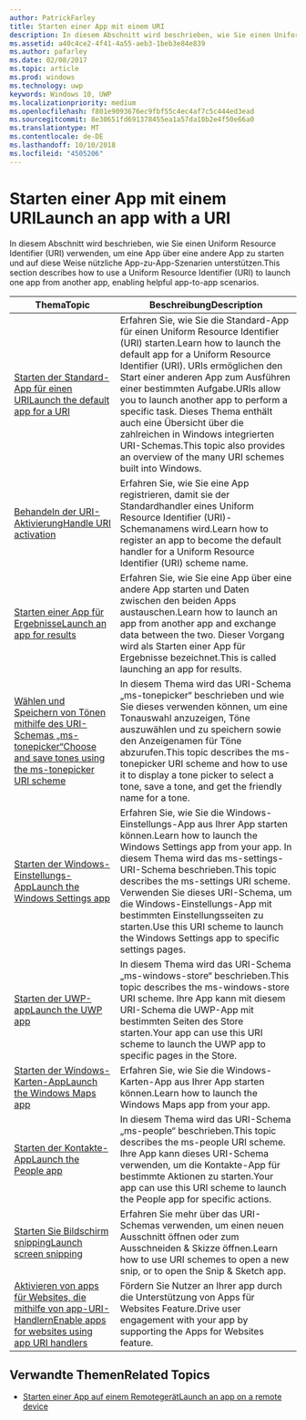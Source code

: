 ```yaml
---
author: PatrickFarley
title: Starten einer App mit einem URI
description: In diesem Abschnitt wird beschrieben, wie Sie einen Uniform Resource Identifier (URI) verwenden, um eine App über eine andere App zu starten.
ms.assetid: a40c4ce2-4f41-4a55-aeb3-1beb3e84e839
ms.author: pafarley
ms.date: 02/08/2017
ms.topic: article
ms.prod: windows
ms.technology: uwp
keywords: Windows 10, UWP
ms.localizationpriority: medium
ms.openlocfilehash: f801e9093676ec9fbf55c4ec4af7c5c444ed3ead
ms.sourcegitcommit: 8e30651fd691378455ea1a57da10b2e4f50e66a0
ms.translationtype: MT
ms.contentlocale: de-DE
ms.lasthandoff: 10/10/2018
ms.locfileid: "4505206"
---
```

# <a name="launch-an-app-with-a-uri"></a><span data-ttu-id="ea5ac-104">Starten einer App mit einem URI</span><span class="sxs-lookup"><span data-stu-id="ea5ac-104">Launch an app with a URI</span></span>

<span data-ttu-id="ea5ac-105">In diesem Abschnitt wird beschrieben, wie Sie einen Uniform Resource Identifier (URI) verwenden, um eine App über eine andere App zu starten und auf diese Weise nützliche App-zu-App-Szenarien unterstützen.</span><span class="sxs-lookup"><span data-stu-id="ea5ac-105">This section describes how to use a Uniform Resource Identifier (URI) to launch one app from another app, enabling helpful app-to-app scenarios.</span></span>

| <span data-ttu-id="ea5ac-106">Thema</span><span class="sxs-lookup"><span data-stu-id="ea5ac-106">Topic</span></span> | <span data-ttu-id="ea5ac-107">Beschreibung</span><span class="sxs-lookup"><span data-stu-id="ea5ac-107">Description</span></span> |
|-------|-------------|
| [<span data-ttu-id="ea5ac-108">Starten der Standard-App für einen URI</span><span class="sxs-lookup"><span data-stu-id="ea5ac-108">Launch the default app for a URI</span></span>](launch-default-app.md) | <span data-ttu-id="ea5ac-109">Erfahren Sie, wie Sie die Standard-App für einen Uniform Resource Identifier (URI) starten.</span><span class="sxs-lookup"><span data-stu-id="ea5ac-109">Learn how to launch the default app for a Uniform Resource Identifier (URI).</span></span> <span data-ttu-id="ea5ac-110">URIs ermöglichen den Start einer anderen App zum Ausführen einer bestimmten Aufgabe.</span><span class="sxs-lookup"><span data-stu-id="ea5ac-110">URIs allow you to launch another app to perform a specific task.</span></span> <span data-ttu-id="ea5ac-111">Dieses Thema enthält auch eine Übersicht über die zahlreichen in Windows integrierten URI-Schemas.</span><span class="sxs-lookup"><span data-stu-id="ea5ac-111">This topic also provides an overview of the many URI schemes built into Windows.</span></span> |
| [<span data-ttu-id="ea5ac-112">Behandeln der URI-Aktivierung</span><span class="sxs-lookup"><span data-stu-id="ea5ac-112">Handle URI activation</span></span>](handle-uri-activation.md) | <span data-ttu-id="ea5ac-113">Erfahren Sie, wie Sie eine App registrieren, damit sie der Standardhandler eines Uniform Resource Identifier (URI)-Schemanamens wird.</span><span class="sxs-lookup"><span data-stu-id="ea5ac-113">Learn how to register an app to become the default handler for a Uniform Resource Identifier (URI) scheme name.</span></span> |
| [<span data-ttu-id="ea5ac-114">Starten einer App für Ergebnisse</span><span class="sxs-lookup"><span data-stu-id="ea5ac-114">Launch an app for results</span></span>](how-to-launch-an-app-for-results.md) | <span data-ttu-id="ea5ac-115">Erfahren Sie, wie Sie eine App über eine andere App starten und Daten zwischen den beiden Apps austauschen.</span><span class="sxs-lookup"><span data-stu-id="ea5ac-115">Learn how to launch an app from another app and exchange data between the two.</span></span> <span data-ttu-id="ea5ac-116">Dieser Vorgang wird als Starten einer App für Ergebnisse bezeichnet.</span><span class="sxs-lookup"><span data-stu-id="ea5ac-116">This is called launching an app for results.</span></span> |
| [<span data-ttu-id="ea5ac-117">Wählen und Speichern von Tönen mithilfe des URI-Schemas „ms-tonepicker“</span><span class="sxs-lookup"><span data-stu-id="ea5ac-117">Choose and save tones using the ms-tonepicker URI scheme</span></span>](launch-ringtone-picker.md) | <span data-ttu-id="ea5ac-118">In diesem Thema wird das URI-Schema „ms-tonepicker“ beschrieben und wie Sie dieses verwenden können, um eine Tonauswahl anzuzeigen, Töne auszuwählen und zu speichern sowie den Anzeigenamen für Töne abzurufen.</span><span class="sxs-lookup"><span data-stu-id="ea5ac-118">This topic describes the ms-tonepicker URI scheme and how to use it to display a tone picker to select a tone, save a tone, and get the friendly name for a tone.</span></span> |
| [<span data-ttu-id="ea5ac-119">Starten der Windows-Einstellungs-App</span><span class="sxs-lookup"><span data-stu-id="ea5ac-119">Launch the Windows Settings app</span></span>](launch-settings-app.md) | <span data-ttu-id="ea5ac-120">Erfahren Sie, wie Sie die Windows-Einstellungs-App aus Ihrer App starten können.</span><span class="sxs-lookup"><span data-stu-id="ea5ac-120">Learn how to launch the Windows Settings app from your app.</span></span> <span data-ttu-id="ea5ac-121">In diesem Thema wird das ms-settings-URI-Schema beschrieben.</span><span class="sxs-lookup"><span data-stu-id="ea5ac-121">This topic describes the ms-settings URI scheme.</span></span> <span data-ttu-id="ea5ac-122">Verwenden Sie dieses URI-Schema, um die Windows-Einstellungs-App mit bestimmten Einstellungsseiten zu starten.</span><span class="sxs-lookup"><span data-stu-id="ea5ac-122">Use this URI scheme to launch the Windows Settings app to specific settings pages.</span></span> |
| [<span data-ttu-id="ea5ac-123">Starten der UWP-app</span><span class="sxs-lookup"><span data-stu-id="ea5ac-123">Launch the UWP app</span></span>](launch-store-app.md) | <span data-ttu-id="ea5ac-124">In diesem Thema wird das URI-Schema „ms-windows-store“ beschrieben.</span><span class="sxs-lookup"><span data-stu-id="ea5ac-124">This topic describes the ms-windows-store URI scheme.</span></span> <span data-ttu-id="ea5ac-125">Ihre App kann mit diesem URI-Schema die UWP-App mit bestimmten Seiten des Store starten.</span><span class="sxs-lookup"><span data-stu-id="ea5ac-125">Your app can use this URI scheme to launch the UWP app to specific pages in the Store.</span></span> |
| [<span data-ttu-id="ea5ac-126">Starten der Windows-Karten-App</span><span class="sxs-lookup"><span data-stu-id="ea5ac-126">Launch the Windows Maps app</span></span>](launch-maps-app.md) | <span data-ttu-id="ea5ac-127">Erfahren Sie, wie Sie die Windows-Karten-App aus Ihrer App starten können.</span><span class="sxs-lookup"><span data-stu-id="ea5ac-127">Learn how to launch the Windows Maps app from your app.</span></span> |
| [<span data-ttu-id="ea5ac-128">Starten der Kontakte-App</span><span class="sxs-lookup"><span data-stu-id="ea5ac-128">Launch the People app</span></span>](launch-people-apps.md) | <span data-ttu-id="ea5ac-129">In diesem Thema wird das URI-Schema „ms-people“ beschrieben.</span><span class="sxs-lookup"><span data-stu-id="ea5ac-129">This topic describes the ms-people URI scheme.</span></span> <span data-ttu-id="ea5ac-130">Ihre App kann dieses URI-Schema verwenden, um die Kontakte-App für bestimmte Aktionen zu starten.</span><span class="sxs-lookup"><span data-stu-id="ea5ac-130">Your app can use this URI scheme to launch the People app for specific actions.</span></span> |
| [<span data-ttu-id="ea5ac-131">Starten Sie Bildschirm snipping</span><span class="sxs-lookup"><span data-stu-id="ea5ac-131">Launch screen snipping</span></span>](launch-screen-snipping.md) | <span data-ttu-id="ea5ac-132">Erfahren Sie mehr über das URI-Schemas verwenden, um einen neuen Ausschnitt öffnen oder zum Ausschneiden & Skizze öffnen.</span><span class="sxs-lookup"><span data-stu-id="ea5ac-132">Learn how to use URI schemes to open a new snip, or to open the Snip & Sketch app.</span></span> |
| [<span data-ttu-id="ea5ac-133">Aktivieren von apps für Websites, die mithilfe von app-URI-Handlern</span><span class="sxs-lookup"><span data-stu-id="ea5ac-133">Enable apps for websites using app URI handlers</span></span>](web-to-app-linking.md) | <span data-ttu-id="ea5ac-134">Fördern Sie Nutzer an Ihrer app durch die Unterstützung von Apps für Websites Feature.</span><span class="sxs-lookup"><span data-stu-id="ea5ac-134">Drive user engagement with your app by supporting the Apps for Websites feature.</span></span> |

## <a name="related-topics"></a><span data-ttu-id="ea5ac-135">Verwandte Themen</span><span class="sxs-lookup"><span data-stu-id="ea5ac-135">Related Topics</span></span>
* [<span data-ttu-id="ea5ac-136">Starten einer App auf einem Remotegerät</span><span class="sxs-lookup"><span data-stu-id="ea5ac-136">Launch an app on a remote device</span></span>](launch-a-remote-app.md)